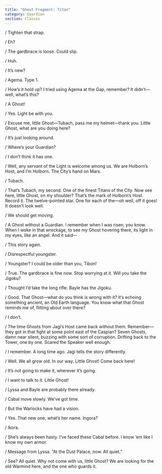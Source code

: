 ```yaml
---
title: "Ghost Fragment: Titan"
category: Guardian
section: Classes
---
```


/ Tighten that strap.

/ Eh?

/ The gardbrace is loose. Could slip.

/ Huh.

/ It’s new?

/ Agema. Type 1.

/ How’s it hold up? I tried using Agema at the Gap, remember? It didn’t—well, what’s this?

/ A Ghost!

/ Yes. Light be with you.

/ Excuse me, little Ghost—Tubach, pass me my helmet—thank you. Little Ghost, what are you doing here?

/ It’s just looking around.

/ Where’s your Guardian?

/ I don’t think it has one.

/ Well, any servant of the Light is welcome among us. We are Holborn’s Host, and I’m Holborn. The City’s hand on Mars.

/ Tubach.

/ That’s Tubach, my second. One of the finest Titans of the City. Now see here, little Ghost, on my shoulder? That’s the mark of Holborn’s Host. Record it. The twelve-pointed star. One for each of the—oh well, off it goes! It doesn’t look well.

/ We should get moving.

/ A Ghost without a Guardian. I remember when I was risen, you know. When I woke in that wreckage, to see my Ghost hovering there, its light in my eyes, like an angel. And it said—

/ This story again.

/ Disrespectful youngster.

/ Youngster? I could be older than you, Tibon!

/ True. The gardbrace is fine now. Stop worrying at it. Will you take the Jigoku?

/ Thought I’d take the long rifle. Bayle has the Jigoku.

/ Good. That Ghost—what do you think is wrong with it? It’s echoing something ancient, an Old Earth language. You know what that Ghost reminds me of, flitting about over there?

/ I don’t.

/ The time Ghosts from Jagi’s Host came back without them. Remember—they got in that fight at some point east of the Caspian? Seven Ghosts, damn near silent, buzzing with some sort of corruption. Drifting back to the Tower, one by one. Scared the Speaker well enough.

/ I remember. A long time ago. Jagi tells the story differently.

/ Well. We all grow old. In our way. Little Ghost! Come back here!

/ It’s not going to make it, wherever it’s going.

/ I want to talk to it. Little Ghost!

/ Lyssa and Bayle are probably there already.

/ Cabal move slowly. We’ve got time.

/ But the Warlocks have had a vision.

/ Yes. That new one, what’s her name. Ingora?

/ Ikora.

/ She’s always been hasty. I’ve faced these Cabal before. I know ’em like I know my own armor.

/ Message from Lyssa. “At the Dust Palace, now. All quiet.”

/ See? All quiet. Why not come with us, little Ghost? We are looking for the old Warmind here, and the one who guards it.
